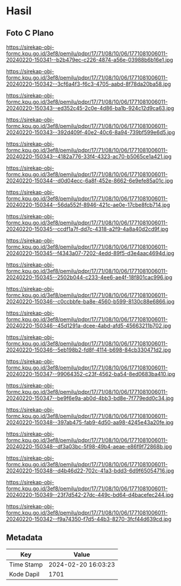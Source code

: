 # Hasil

## Foto C Plano

https://sirekap-obj-formc.kpu.go.id/3ef8/pemilu/pdpr/17/71/08/10/06/1771081006011-20240220-150341--b2b479ec-c226-4874-a56e-03988b6b16e1.jpg

https://sirekap-obj-formc.kpu.go.id/3ef8/pemilu/pdpr/17/71/08/10/06/1771081006011-20240220-150342--3cf6a4f3-f6c3-4705-aabd-8f78da20ba58.jpg

https://sirekap-obj-formc.kpu.go.id/3ef8/pemilu/pdpr/17/71/08/10/06/1771081006011-20240220-150343--ed352c45-2c0e-4d86-ba1b-924c12d9ca63.jpg

https://sirekap-obj-formc.kpu.go.id/3ef8/pemilu/pdpr/17/71/08/10/06/1771081006011-20240220-150343--392d409f-40e2-40c6-8a94-739bf599e6d5.jpg

https://sirekap-obj-formc.kpu.go.id/3ef8/pemilu/pdpr/17/71/08/10/06/1771081006011-20240220-150343--4182a776-33f4-4323-ac70-b5065ce1a421.jpg

https://sirekap-obj-formc.kpu.go.id/3ef8/pemilu/pdpr/17/71/08/10/06/1771081006011-20240220-150344--d0d04ecc-6a8f-452e-8662-6e9efe85a01c.jpg

https://sirekap-obj-formc.kpu.go.id/3ef8/pemilu/pdpr/17/71/08/10/06/1771081006011-20240220-150344--56da552f-8946-421c-ae0e-17cbe8fcb714.jpg

https://sirekap-obj-formc.kpu.go.id/3ef8/pemilu/pdpr/17/71/08/10/06/1771081006011-20240220-150345--ccdf1a7f-dd7c-4318-a2f9-4a8a40d2cd9f.jpg

https://sirekap-obj-formc.kpu.go.id/3ef8/pemilu/pdpr/17/71/08/10/06/1771081006011-20240220-150345--f4343a07-7202-4edd-89f5-d3e4aac4694d.jpg

https://sirekap-obj-formc.kpu.go.id/3ef8/pemilu/pdpr/17/71/08/10/06/1771081006011-20240220-150345--2502b044-c233-4ee6-ae4f-18f801cac996.jpg

https://sirekap-obj-formc.kpu.go.id/3ef8/pemilu/pdpr/17/71/08/10/06/1771081006011-20240220-150346--c0ccbbfe-ba8e-4560-b599-8130c88e6866.jpg

https://sirekap-obj-formc.kpu.go.id/3ef8/pemilu/pdpr/17/71/08/10/06/1771081006011-20240220-150346--45d1291a-dcee-4abd-afd5-45663211b702.jpg

https://sirekap-obj-formc.kpu.go.id/3ef8/pemilu/pdpr/17/71/08/10/06/1771081006011-20240220-150346--5eb198b2-fd8f-4114-b698-84cb330471d2.jpg

https://sirekap-obj-formc.kpu.go.id/3ef8/pemilu/pdpr/17/71/08/10/06/1771081006011-20240220-150347--99064352-c23f-4562-ba54-8ed0683ba410.jpg

https://sirekap-obj-formc.kpu.go.id/3ef8/pemilu/pdpr/17/71/08/10/06/1771081006011-20240220-150347--be9f6e9a-ab0d-4bb3-bd8e-7f779edd0c34.jpg

https://sirekap-obj-formc.kpu.go.id/3ef8/pemilu/pdpr/17/71/08/10/06/1771081006011-20240220-150348--397ab475-fab9-4d50-aa98-4245e43a20fe.jpg

https://sirekap-obj-formc.kpu.go.id/3ef8/pemilu/pdpr/17/71/08/10/06/1771081006011-20240220-150348--df3a03bc-5f98-49b4-aeae-e86f9f72868b.jpg

https://sirekap-obj-formc.kpu.go.id/3ef8/pemilu/pdpr/17/71/08/10/06/1771081006011-20240220-150348--d4b46d22-702c-41a3-bdd3-6d9f65054716.jpg

https://sirekap-obj-formc.kpu.go.id/3ef8/pemilu/pdpr/17/71/08/10/06/1771081006011-20240220-150349--23f7d542-27dc-449c-bd64-d4bacefec244.jpg

https://sirekap-obj-formc.kpu.go.id/3ef8/pemilu/pdpr/17/71/08/10/06/1771081006011-20240220-150342--f9a74350-f7d5-44b3-8270-3fcf44d639cd.jpg


## Metadata

| Key        | Value               |
| ---------- | ------------------- |
| Time Stamp | 2024-02-20 16:03:23 |
| Kode Dapil | 1701                |



